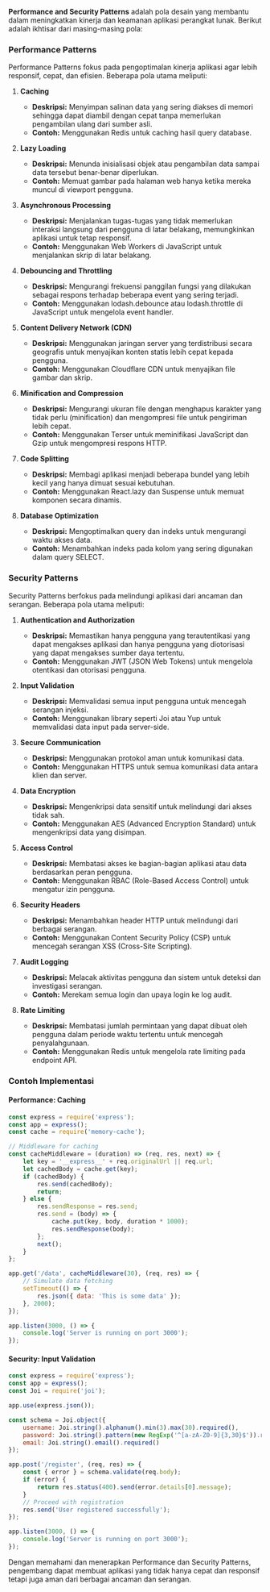 **Performance and Security Patterns** adalah pola desain yang membantu dalam meningkatkan kinerja dan keamanan aplikasi perangkat lunak. Berikut adalah ikhtisar dari masing-masing pola:

### Performance Patterns

Performance Patterns fokus pada pengoptimalan kinerja aplikasi agar lebih responsif, cepat, dan efisien. Beberapa pola utama meliputi:

1. **Caching**
   - **Deskripsi:** Menyimpan salinan data yang sering diakses di memori sehingga dapat diambil dengan cepat tanpa memerlukan pengambilan ulang dari sumber asli.
   - **Contoh:** Menggunakan Redis untuk caching hasil query database.

2. **Lazy Loading**
   - **Deskripsi:** Menunda inisialisasi objek atau pengambilan data sampai data tersebut benar-benar diperlukan.
   - **Contoh:** Memuat gambar pada halaman web hanya ketika mereka muncul di viewport pengguna.

3. **Asynchronous Processing**
   - **Deskripsi:** Menjalankan tugas-tugas yang tidak memerlukan interaksi langsung dari pengguna di latar belakang, memungkinkan aplikasi untuk tetap responsif.
   - **Contoh:** Menggunakan Web Workers di JavaScript untuk menjalankan skrip di latar belakang.

4. **Debouncing and Throttling**
   - **Deskripsi:** Mengurangi frekuensi panggilan fungsi yang dilakukan sebagai respons terhadap beberapa event yang sering terjadi.
   - **Contoh:** Menggunakan lodash.debounce atau lodash.throttle di JavaScript untuk mengelola event handler.

5. **Content Delivery Network (CDN)**
   - **Deskripsi:** Menggunakan jaringan server yang terdistribusi secara geografis untuk menyajikan konten statis lebih cepat kepada pengguna.
   - **Contoh:** Menggunakan Cloudflare CDN untuk menyajikan file gambar dan skrip.

6. **Minification and Compression**
   - **Deskripsi:** Mengurangi ukuran file dengan menghapus karakter yang tidak perlu (minification) dan mengompresi file untuk pengiriman lebih cepat.
   - **Contoh:** Menggunakan Terser untuk meminifikasi JavaScript dan Gzip untuk mengompresi respons HTTP.

7. **Code Splitting**
   - **Deskripsi:** Membagi aplikasi menjadi beberapa bundel yang lebih kecil yang hanya dimuat sesuai kebutuhan.
   - **Contoh:** Menggunakan React.lazy dan Suspense untuk memuat komponen secara dinamis.

8. **Database Optimization**
   - **Deskripsi:** Mengoptimalkan query dan indeks untuk mengurangi waktu akses data.
   - **Contoh:** Menambahkan indeks pada kolom yang sering digunakan dalam query SELECT.

### Security Patterns

Security Patterns berfokus pada melindungi aplikasi dari ancaman dan serangan. Beberapa pola utama meliputi:

1. **Authentication and Authorization**
   - **Deskripsi:** Memastikan hanya pengguna yang terautentikasi yang dapat mengakses aplikasi dan hanya pengguna yang diotorisasi yang dapat mengakses sumber daya tertentu.
   - **Contoh:** Menggunakan JWT (JSON Web Tokens) untuk mengelola otentikasi dan otorisasi pengguna.

2. **Input Validation**
   - **Deskripsi:** Memvalidasi semua input pengguna untuk mencegah serangan injeksi.
   - **Contoh:** Menggunakan library seperti Joi atau Yup untuk memvalidasi data input pada server-side.

3. **Secure Communication**
   - **Deskripsi:** Menggunakan protokol aman untuk komunikasi data.
   - **Contoh:** Menggunakan HTTPS untuk semua komunikasi data antara klien dan server.

4. **Data Encryption**
   - **Deskripsi:** Mengenkripsi data sensitif untuk melindungi dari akses tidak sah.
   - **Contoh:** Menggunakan AES (Advanced Encryption Standard) untuk mengenkripsi data yang disimpan.

5. **Access Control**
   - **Deskripsi:** Membatasi akses ke bagian-bagian aplikasi atau data berdasarkan peran pengguna.
   - **Contoh:** Menggunakan RBAC (Role-Based Access Control) untuk mengatur izin pengguna.

6. **Security Headers**
   - **Deskripsi:** Menambahkan header HTTP untuk melindungi dari berbagai serangan.
   - **Contoh:** Menggunakan Content Security Policy (CSP) untuk mencegah serangan XSS (Cross-Site Scripting).

7. **Audit Logging**
   - **Deskripsi:** Melacak aktivitas pengguna dan sistem untuk deteksi dan investigasi serangan.
   - **Contoh:** Merekam semua login dan upaya login ke log audit.

8. **Rate Limiting**
   - **Deskripsi:** Membatasi jumlah permintaan yang dapat dibuat oleh pengguna dalam periode waktu tertentu untuk mencegah penyalahgunaan.
   - **Contoh:** Menggunakan Redis untuk mengelola rate limiting pada endpoint API.

### Contoh Implementasi

#### Performance: Caching
```javascript
const express = require('express');
const app = express();
const cache = require('memory-cache');

// Middleware for caching
const cacheMiddleware = (duration) => (req, res, next) => {
    let key = '__express__' + req.originalUrl || req.url;
    let cachedBody = cache.get(key);
    if (cachedBody) {
        res.send(cachedBody);
        return;
    } else {
        res.sendResponse = res.send;
        res.send = (body) => {
            cache.put(key, body, duration * 1000);
            res.sendResponse(body);
        };
        next();
    }
};

app.get('/data', cacheMiddleware(30), (req, res) => {
    // Simulate data fetching
    setTimeout(() => {
        res.json({ data: 'This is some data' });
    }, 2000);
});

app.listen(3000, () => {
    console.log('Server is running on port 3000');
});
```

#### Security: Input Validation
```javascript
const express = require('express');
const app = express();
const Joi = require('joi');

app.use(express.json());

const schema = Joi.object({
    username: Joi.string().alphanum().min(3).max(30).required(),
    password: Joi.string().pattern(new RegExp('^[a-zA-Z0-9]{3,30}$')).required(),
    email: Joi.string().email().required()
});

app.post('/register', (req, res) => {
    const { error } = schema.validate(req.body);
    if (error) {
        return res.status(400).send(error.details[0].message);
    }
    // Proceed with registration
    res.send('User registered successfully');
});

app.listen(3000, () => {
    console.log('Server is running on port 3000');
});
```

Dengan memahami dan menerapkan Performance dan Security Patterns, pengembang dapat membuat aplikasi yang tidak hanya cepat dan responsif tetapi juga aman dari berbagai ancaman dan serangan.
